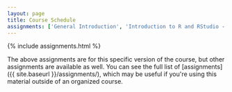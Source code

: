```yaml
---
layout: page
title: Course Schedule
assignments: ['General Introduction', 'Introduction to R and RStudio - Part 1', 'Introduction to R and RStudio - Part 2', 'Data Visualization - Part 1', 'Working with Data - Part 1']
---
```


{% include assignments.html %}

The above assignments are for this specific version of the course, but other
assignments are available as well. You can see the full list of
[assignments]({{ site.baseurl }}/assignments/), which may be useful if you're using this material
outside of an organized course.

<!-- Schedule Management
- Update the `assignments:` list with `title:` from `assignments/` files. 
- Add 'Template' to `assignments:` to view the course template from `docs/`. 
- The remaining content should be left AS IS.
-->
